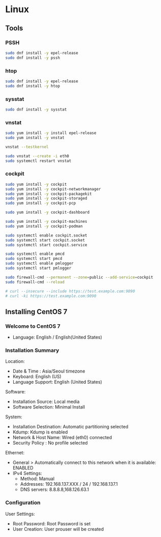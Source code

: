 # Linux

## Tools

### PSSH

```bash
sudo dnf install -y epel-release
sudo dnf install -y pssh
```

### htop

```bash
sudo dnf install -y epel-release
sudo dnf install -y htop
```

### sysstat

```bash
sudo dnf install -y sysstat
```

### vnstat

```bash
sudo yum install -y install epel-release
sudo yum install -y vnstat

vnstat --testkernel

sudo vnstat --create -i eth0
sudo systemctl restart vnstat
```

### cockpit

```bash
sudo yum install -y cockpit
sudo yum install -y cockpit-networkmanager
sudo yum install -y cockpit-packagekit
sudo yum install -y cockpit-storaged
sudo yum install -y cockpit-pcp

sudo yum install -y cockpit-dashboard

sudo yum install -y cockpit-machines
sudo yum install -y cockpit-podman

sudo systemctl enable cockpit.socket
sudo systemctl start cockpit.socket
sudo systemctl start cockpit.service

sudo systemctl enable pmcd
sudo systemctl start pmcd
sudo systemctl enable pmlogger
sudo systemctl start pmlogger

sudo firewall-cmd --permanent --zone=public --add-service=cockpit
sudo firewall-cmd --reload

# curl --insecure --include https://test.example.com:9090
# curl -ki https://test.example.com:9090
```

## Installing CentOS 7

### Welcome to CentOS 7

- Language: English / English(United States)

### Installation Summary

Location:

- Date & Time : Asia/Seoul timezone
- Keyboard: English (US)
- Language Support: English (United States)

Software:

- Installation Source: Local media
- Software Selection: Minimal Install

System:

- Installation Destination: Automatic partitioning selected
- Kdump: Kdump is enabled
- Network & Host Name: Wired (eth0) connected
- Security Policy : No profile selected

Ethernet:

- General > Automatically connect to this network when it is available: ENABLED
- IPv4 Settings:
  - Method: Manual
  - Addresses: 192.168.137.XXX / 24 / 192.168.137.1
  - DNS servers: 8.8.8.8,168.126.63.1

### Configuration

User Settings:

- Root Password: Root Password is set
- User Creation: User prouser will be created

